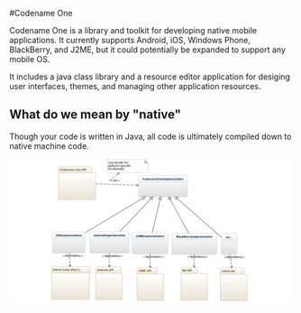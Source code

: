 #Codename One

Codename One is a library and toolkit for developing native mobile applications.  It currently supports Android, iOS, Windows Phone, BlackBerry, and J2ME, but it could potentially be expanded to support any mobile OS.

It includes a java class library and a resource editor application for desiging user interfaces, themes, and managing other application resources.

## What do we mean by "native"

Though your code is written in Java, all code is ultimately compiled down to native machine code. 

![Codename One Structure](cn1-impl-diagram.png)


